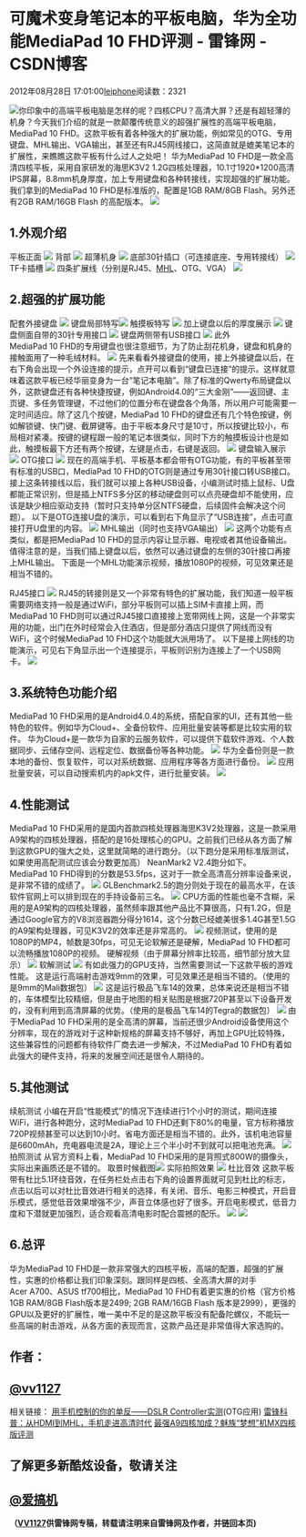 
# 可魔术变身笔记本的平板电脑，华为全功能MediaPad 10 FHD评测 - 雷锋网 - CSDN博客


2012年08月28日 17:01:00[leiphone](https://me.csdn.net/leiphone)阅读数：2321


![](http://www.leiphone.com/wp-content/uploads/2012/08/IMG_80611-150x150.jpg)你印象中的高端平板电脑是怎样的呢？四核CPU？高清大屏？还是有超轻薄的机身？今天我们介绍的就是一款颠覆传统意义的超强扩展性的高端平板电脑，MediaPad 10 FHD。这款平板有着各种强大的扩展功能，例如常见的OTG、专用键盘、MHL输出、VGA输出，甚至还有RJ45网线接口，这简直就是媲美笔记本的扩展性，来瞧瞧这款平板有什么过人之处吧！
华为MediaPad 10 FHD是一款全高清四核平板，采用自家研发的海思K3V2 1.2G四核处理器，10.1寸1920*1200高清IPS屏幕，8.8mm机身厚度，加上专用键盘和各种转接线，实现超强的扩展功能。我们拿到的MediaPad 10 FHD是标准版的，配置是1GB RAM/8GB Flash。另外还有2GB RAM/16GB Flash 的高配版本。
![](http://www.leiphone.com/wp-content/uploads/2012/08/IMG_80251.jpg)
## 1.外观介绍
平板正面
![](http://www.leiphone.com/wp-content/uploads/2012/08/IMG_8057.jpg)
背部
![](http://www.leiphone.com/wp-content/uploads/2012/08/IMG_8049.jpg)
超薄机身
![](http://www.leiphone.com/wp-content/uploads/2012/08/IMG_8037.jpg)
底部30针插口（可连接底座、专用转接线）
![](http://www.leiphone.com/wp-content/uploads/2012/08/IMG_8050.jpg)
TF卡插槽
![](http://www.leiphone.com/wp-content/uploads/2012/08/IMG_8056.jpg)
四条扩展线（分别是RJ45、[MHL](http://www.leiphone.com/0815-hdmi-mhl.html)、OTG、VGA）
![](http://www.leiphone.com/wp-content/uploads/2012/08/IMG_8003.jpg)

## 2.超强的扩展功能
配套外接键盘
![](http://www.leiphone.com/wp-content/uploads/2012/08/IMG_8046.jpg)
键盘局部特写![](http://www.leiphone.com/wp-content/uploads/2012/08/IMG_8008.jpg)
触摸板特写
![](http://www.leiphone.com/wp-content/uploads/2012/08/IMG_8012.jpg)
加上键盘以后的厚度展示
![](http://www.leiphone.com/wp-content/uploads/2012/08/IMG_8027.jpg)
键盘侧面自带的30针专用接口
![](http://www.leiphone.com/wp-content/uploads/2012/08/IMG_8032.jpg)
键盘两侧带有USB接口
![](http://www.leiphone.com/wp-content/uploads/2012/08/IMG_8020.jpg)
此外MediaPad 10 FHD的专用键盘也很注意细节，为了防止刮花机身，键盘和机身的接触面用了一种毛绒材料。
![](http://www.leiphone.com/wp-content/uploads/2012/08/IMG_8018.jpg)
先来看看外接键盘的使用，接上外接键盘以后，在右下角会出现一个外设连接的提示，点开可以看到“键盘已连接”的提示。这样就意味着这款平板已经华丽变身为一台“笔记本电脑”。除了标准的Qwerty布局键盘以外，这款键盘还有各种快捷按键，例如Android4.0的“三大金刚”——返回键、主页键、多任务管理键，不过他们的位置分布在键盘各个角落，所以用户可能需要一定时间适应。除了这几个按键，MediaPad 10 FHD的键盘还有几个特色按键，例如解锁键、快门键、截屏键等。由于平板本身尺寸是10寸，所以按键比较小，布局相对紧凑。按键的键程跟一般的笔记本很类似，同时下方的触摸板设计也是如此，触摸板最下方还有两个按键，左键是点击，右键是返回。
![](http://www.leiphone.com/wp-content/uploads/2012/08/Screenshot_2012-08-26-20-23-16.png)
键盘输入展示
![](http://www.leiphone.com/wp-content/uploads/2012/08/Screenshot_2012-08-27-18-12-25.png)
OTG接口
![](http://www.leiphone.com/wp-content/uploads/2012/08/IMG_8069.jpg)
现在的高端手机、平板基本都会带有OTG功能，有的平板甚至带有标准的USB口，MediaPad 10 FHD的OTG则是通过专用30针接口转USB接口。接上这条转接线以后，我们就可以接上各种USB设备，小编测试时插上鼠标、U盘都能正常识别，但是插上NTFS多分区的移动硬盘则可以点亮硬盘却不能使用，应该是缺少相应驱动支持（暂时只支持单分区NTFS硬盘，后续固件会解决这个问题）。
以下是OTG连接U盘的演示，可以看到右下角显示了“USB连接”，点击可直接打开U盘里的内容。
![](http://www.leiphone.com/wp-content/uploads/2012/08/Screenshot_2012-08-26-20-35-40.png)
MHL输出（同时也支持VGA输出）
![](http://www.leiphone.com/wp-content/uploads/2012/08/IMG_8067.jpg)
这两个功能有点类似，都是把MediaPad 10 FHD的显示内容让显示器、电视或者其他设备输出。值得注意的是，当我们插上键盘以后，依然可以通过键盘的左侧的30针接口再接上MHL输出。
下面是一个MHL功能演示视频，播放1080P的视频，可见效果还是相当不错的。

RJ45接口
![](http://www.leiphone.com/wp-content/uploads/2012/08/IMG_8066.jpg)
RJ45的转接则是又一个非常有特色的扩展功能，我们知道一般平板需要网络支持一般是通过WiFi，部分平板则可以插上SIM卡直接上网，而MediaPad 10 FHD则可以通过RJ45接口直接接上宽带网线上网，这是一个非常实用的功能，出门在外时经常会入住酒店，但是部分酒店只提供了网线而没有WiFi，这个时候MediaPad 10 FHD这个功能就大派用场了。
以下是接上网线的功能演示，可见右下角显示出一个连接提示，平板则识别为连接上了一个USB网卡。
![](http://www.leiphone.com/wp-content/uploads/2012/08/Screenshot_2012-08-26-20-52-28.png)

## 3.系统特色功能介绍
MediaPad 10 FHD采用的是Android4.0.4的系统，搭配自家的UI，还有其他一些特色的软件。例如华为Cloud+、全备份软件、应用批量安装等都是比较实用的软件。
华为Cloud+是一款华为自家的云服务软件，可以提供下载软件游戏、个人数据同步、云储存空间、远程定位、数据备份等各种功能。
![](http://www.leiphone.com/wp-content/uploads/2012/08/Screenshot_2012-08-26-21-04-05.png)
华为全备份则是一款本地的备份、恢复软件，可以对系统数据、应用程序等各方面进行备份。
![](http://www.leiphone.com/wp-content/uploads/2012/08/Screenshot_2012-08-27-07-58-48.png)
应用批量安装，可以自动搜索机内的apk文件，进行批量安装。
![](http://www.leiphone.com/wp-content/uploads/2012/08/Screenshot_2012-08-26-20-12-57.png)

## 4.性能测试
MediaPad 10 FHD采用的是国内首款四核处理器海思K3V2处理器，这是一款采用A9架构的四核处理器，搭配的是16处理核心的GPU。之前我们已经从各方面了解到这款GPU的强大之处，这里就简略的进行跑分。（以下跑分是采用标准版测试，如果使用高配测试应该会分数更加高）
NeanMark2 V2.4跑分如下。MediaPad 10 FHD得到的分数是53.5fps，这对于一款全高清高分辨率设备来说，是非常不错的成绩了。
![](http://www.leiphone.com/wp-content/uploads/2012/08/Screenshot_2012-08-26-21-38-04.png)
GLBenchmark2.5的跑分则处于现在的最高水平，在该软件官网上可以排到现在的手持设备前三名。
![](http://www.leiphone.com/wp-content/uploads/2012/08/148.jpg)
CPU方面的性能也毫不含糊，采用的是A9架构的四核处理器，虽然频率跟其他产品比不算很高，只有1.2G，但是通过Google官方的V8浏览器跑分得分1614，这个分数已经媲美很多1.4G甚至1.5G的A9架构处理器，可见K3V2的效率还是非常高的。
![](http://www.leiphone.com/wp-content/uploads/2012/08/Screenshot_2012-08-26-21-25-07.png)
视频测试，使用的是1080P的MP4，帧数是30fps，可见无论软解还是硬解，MediaPad 10 FHD都可以流畅播放1080P的视频。
硬解视频（由于屏幕分辨率比较高，细节部分放大显示）
![](http://www.leiphone.com/wp-content/uploads/2012/08/Screenshot_2012-08-26-23-37-10.jpg)
软解测试
![](http://www.leiphone.com/wp-content/uploads/2012/08/Screenshot_2012-08-26-23-38-55.jpg)
有如此强力的GPU支持，当然需要测试一下这款平板的游戏性能。
这是运行高端射击游戏9mm的效果，可见效果还是相当不错的。（使用的是9mm的Mali数据包）
![](http://www.leiphone.com/wp-content/uploads/2012/08/%E8%B1%8C%E8%B1%86%E8%8D%9A%E6%88%AA%E5%9B%BE20120827175624.png)
这是运行极品飞车14的效果，总体来说还是相当不错的，车体模型比较精细，但是由于地图的相关贴图是根据720P甚至以下设备开发的，没有利用到高清屏幕的优势。（使用的是极品飞车14的Tegra的数据包）
![](http://www.leiphone.com/wp-content/uploads/2012/08/%E8%B1%8C%E8%B1%86%E8%8D%9A%E6%88%AA%E5%9B%BE20120827175200.png)
由于MediaPad 10 FHD采用的是全高清的屏幕，当前还很少Android设备使用这个分辨率，现在的游戏对于这种新规格的屏幕支持不够好，再加上GPU比较特殊，这些兼容性的问题都有待软件厂商去进一步解决，不过MediaPad 10 FHD有着如此强大的硬件支持，将来的发展空间还是很令人期待的。

## 5.其他测试
续航测试
小编在开启“性能模式”的情况下连续进行1个小时的测试，期间连接WiFi，进行各种跑分，这时MediaPad 10 FHD还剩下80%的电量，官方标称播放720P视频甚至可以达到10小时。省电方面还是相当不错的。此外，该机电池容量是6600mAh，充电器电流是2A，理论上三个半小时不到就可以把电池充满。
![](http://www.leiphone.com/wp-content/uploads/2012/08/Screenshot_2012-08-26-21-33-18.png)
拍照测试
从官方资料上看，MediaPad 10 FHD采用的是背照式800W的摄像头，实际出来画质还是不错的。
取景时候截图![](http://www.leiphone.com/wp-content/uploads/2012/08/Screenshot_2012-08-27-07-57-01.png)
实际拍照效果
![](http://www.leiphone.com/wp-content/uploads/2012/08/IMG_20120827_075709.jpg)
杜比音效
这款平板带有杜比5.1环绕音效，在任务栏处点击右下角的设置界面就可见到杜比的标志，点击以后可以对杜比音效进行相关的选择，有关闭、音乐、电影三种模式，开启音乐模式，感觉低音效果增强不少，声音立体感也好了很多。开启电影模式，低音力度和下潜就更加强烈，适合观看高清电影时配合震撼的配乐。
![](http://www.leiphone.com/wp-content/uploads/2012/08/Screenshot_2012-08-28-11-40-32.png)
![](http://www.leiphone.com/wp-content/uploads/2012/08/Screenshot_2012-08-28-11-40-45.png)

## 6.总评
华为MediaPad 10 FHD是一款非常强大的四核平板，高端的配置，超强的扩展性，实惠的价格都让我们印象深刻。跟同样是四核、全高清大屏的对手Acer A700、ASUS tf700相比，MediaPad 10 FHD有着更实惠的价格（官方价格1GB RAM/8GB Flash版本是2499; 2GB RAM/16GB Flash 版本是2999），更强的GPU以及更好的扩展性，唯一美中不足的是这款平板没有配备陀螺仪，不能玩一些高端的射击游戏，从各方面的表现而言，这款产品还是非常值得大家选购的。

## 作者：
## [@vv1127](http://weibo.com/vv1127)
相关链接：
[用手机控制的你的单反——DSLR
 Controller实测](http://www.leiphone.com/canon-dslr-controller-i9250-otg.html)(OTG应用)
[雷锋科普：从HDMI到MHL，手机走进高清时代](http://www.leiphone.com/0815-hdmi-mhl.html)
[最强A9四核加成？魅族“梦想”机MX四核版评测](http://www.leiphone.com/4412-mx.html)

## 了解更多新酷炫设备，敬请关注
## [@爱搞机](http://weibo.com/u/2708473010)

**（****[VV1127](http://www.leiphone.com/author/%E5%BC%A0%E5%A8%81)****供****雷锋网****专稿，转载请注明来自雷锋网及作者，并链回本页)**

